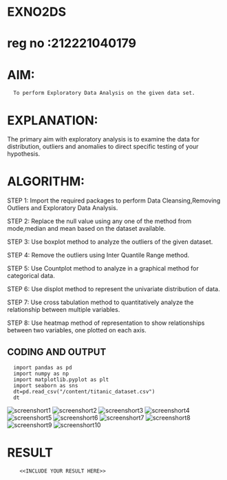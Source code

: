 # EXNO2DS
# reg no :212221040179
# AIM:
      To perform Exploratory Data Analysis on the given data set.
      
# EXPLANATION:
  The primary aim with exploratory analysis is to examine the data for distribution, outliers and anomalies to direct specific testing of your hypothesis.
  
# ALGORITHM:
STEP 1: Import the required packages to perform Data Cleansing,Removing Outliers and Exploratory Data Analysis.

STEP 2: Replace the null value using any one of the method from mode,median and mean based on the dataset available.

STEP 3: Use boxplot method to analyze the outliers of the given dataset.

STEP 4: Remove the outliers using Inter Quantile Range method.

STEP 5: Use Countplot method to analyze in a graphical method for categorical data.

STEP 6: Use displot method to represent the univariate distribution of data.

STEP 7: Use cross tabulation method to quantitatively analyze the relationship between multiple variables.

STEP 8: Use heatmap method of representation to show relationships between two variables, one plotted on each axis.

## CODING AND OUTPUT
      import pandas as pd
      import numpy as np
      import matplotlib.pyplot as plt
      import seaborn as sns
      dt=pd.read_csv("/content/titanic_dataset.csv")
      dt

![screenshort1](https://github.com/NVikas1905/EXNO2DS/assets/133752491/66d7332d-8a1f-4b7b-9354-868d1a36dc57)
![screenshort2](https://github.com/NVikas1905/EXNO2DS/assets/133752491/7c8d5cad-2632-492e-9d8b-ef23255567b1)
![screenshort3](https://github.com/NVikas1905/EXNO2DS/assets/133752491/a0e47a60-4328-4a6e-a7e0-f5f1ef79a537)
![screenshort4](https://github.com/NVikas1905/EXNO2DS/assets/133752491/18c8af77-34b0-4299-adaf-496090d4dcb3)
      ![screenshort5](https://github.com/NVikas1905/EXNO2DS/assets/133752491/c8bc2c73-2312-4b47-9d41-60f039d64948)
      ![screenshort6](https://github.com/NVikas1905/EXNO2DS/assets/133752491/fd4987c4-4a09-4383-801a-1c409a0c2420)
      ![screenshort7](https://github.com/NVikas1905/EXNO2DS/assets/133752491/5100f920-21ad-47b0-a424-5ded6a87fd46)
      ![screenshort8](https://github.com/NVikas1905/EXNO2DS/assets/133752491/dd30923f-eba9-4c1c-8464-9e182b5fbc25)
      ![screenshort9](https://github.com/NVikas1905/EXNO2DS/assets/133752491/ee1bf46c-989b-461a-b670-9f38c5a44c3e)
      ![screenshort10](https://github.com/NVikas1905/EXNO2DS/assets/133752491/e976aee6-9ac4-4bff-9af5-e7c8ccbc9654)


# RESULT
        <<INCLUDE YOUR RESULT HERE>>
